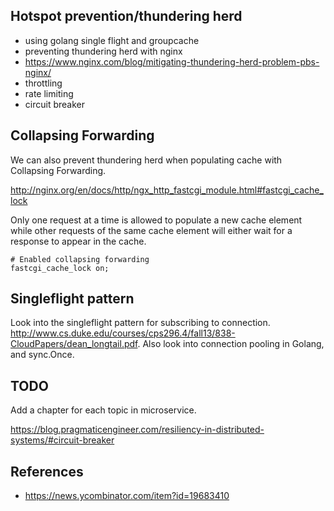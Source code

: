 

## Hotspot prevention/thundering herd

- using golang single flight and groupcache
- preventing thundering herd with nginx
- https://www.nginx.com/blog/mitigating-thundering-herd-problem-pbs-nginx/
- throttling
- rate limiting
- circuit breaker

## Collapsing Forwarding

We can also prevent thundering herd when populating cache with Collapsing Forwarding.

http://nginx.org/en/docs/http/ngx_http_fastcgi_module.html#fastcgi_cache_lock

Only one request at a time is allowed to populate a new cache element while other requests of the same cache element will either wait for a response to appear in the cache.

```
# Enabled collapsing forwarding
fastcgi_cache_lock on;
```


## Singleflight pattern

Look into the singleflight pattern for subscribing to connection. http://www.cs.duke.edu/courses/cps296.4/fall13/838-CloudPapers/dean_longtail.pdf. Also look into connection pooling in Golang, and sync.Once.

## TODO

Add a chapter for each topic in microservice.

https://blog.pragmaticengineer.com/resiliency-in-distributed-systems/#circuit-breaker

## References

- https://news.ycombinator.com/item?id=19683410
